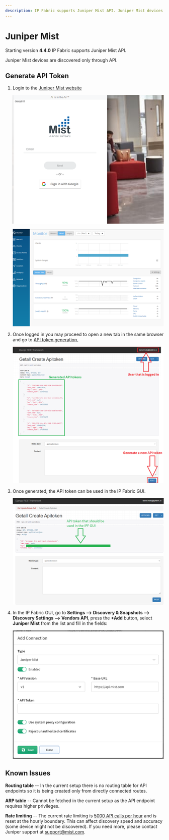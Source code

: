 ```yaml
---
description: IP Fabric supports Juniper Mist API. Juniper Mist devices are discovered only through API. Some settings to be applied that we go through on this section.
---
```


# Juniper Mist

Starting version **4.4.0** IP Fabric supports Juniper Mist API.

Juniper Mist devices are discovered only through API.

## Generate API Token

1. Login to the [Juniper Mist website](https://manage.mist.com/signin.html#!signin)

   ![login](mist/mist_login.png)

   ![main gui](mist/mist_gui.png)

2. Once logged in you may proceed to open a new tab in the same browser and go to [API token generation.](https://api.mist.com/api/v1/self/apitokens)

   ![Mist API token](mist/mist_api_token.png)

3. Once generated, the API token can be used in the IP Fabric GUI.

   ![Create API token](mist/mist_api_create.png)

4. In the IP Fabric GUI, go to **Settings --> Discovery & Snapshots --> Discovery Settings --> Vendors API**, press the **+Add** button, select **Juniper Mist** from the list and fill in the fields:

   ![IP Fabric API settings](mist/mist_ipf_settings.png)

## Known Issues

**Routing table** -- In the current setup there is no routing table for API endpoints so it is being created only from directly connected routes.

**ARP table** -- Cannot be fetched in the current setup as the API endpoint requires higher privileges.

**Rate limiting** -- The current rate limiting is [5000 API calls per hour](https://www.mist.com/documentation/api-rate-limiting/) and is reset at the hourly boundary. This can affect discovery speed and accuracy (some device might not be discovered). If you need more, please contact Juniper support at support@mist.com.
